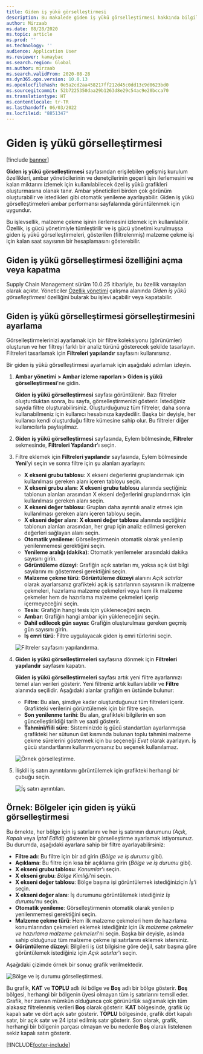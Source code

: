```yaml
---
title: Giden iş yükü görselleştirmesi
description: Bu makalede giden iş yükü görselleştirmesi hakkında bilgiler verilmiştir. Bu işlevsellik, ambar yöneticilerinin ve denetçilerinin geçerli işin ilerlemesini ve kalan miktarını izlemek için kullanılabilecek özel iş yükü grafikleri oluşturmasına olanak tanır. Ambar yöneticileri birden çok görünüm oluşturabilir ve istedikleri gibi otomatik yenileme ayarlayabilir.
author: Mirzaab
ms.date: 08/28/2020
ms.topic: article
ms.prod: ''
ms.technology: ''
audience: Application User
ms.reviewer: kamaybac
ms.search.region: Global
ms.author: mirzaab
ms.search.validFrom: 2020-08-28
ms.dyn365.ops.version: 10.0.13
ms.openlocfilehash: 0e5a2cd2aa458217ff212d45c0dd13c9d0623bd0
ms.sourcegitcommit: 52b7225350daa29b1263d8e29c54ac9e20bcca70
ms.translationtype: HT
ms.contentlocale: tr-TR
ms.lasthandoff: 06/03/2022
ms.locfileid: "8851347"
---
```

# <a name="outbound-workload-visualization"></a>Giden iş yükü görselleştirmesi

[!include [banner](../includes/banner.md)]

**Giden iş yükü görselleştirmesi** sayfasından erişilebilen gelişmiş kurulum özellikleri, ambar yöneticilerinin ve denetçilerinin geçerli işin ilerlemesini ve kalan miktarını izlemek için kullanılabilecek özel iş yükü grafikleri oluşturmasına olanak tanır. Ambar yöneticileri birden çok görünüm oluşturabilir ve istedikleri gibi otomatik yenileme ayarlayabilir. Giden iş yükü görselleştirmeleri ambar performansı sayfalarında görüntülenmek için uygundur.

Bu işlevsellik, malzeme çekme işinin ilerlemesini izlemek için kullanılabilir. Özellik, iş gücü yönetimiyle tümleştirilir ve iş gücü yönetimi kurulmuşsa giden iş yükü görselleştirmeleri, gösterilen (filtrelenmiş) malzeme çekme işi için kalan saat sayısının bir hesaplamasını gösterebilir.

## <a name="turn-the-outbound-workload-visualization-feature-on-or-off"></a>Giden iş yükü görselleştirmesi özelliğini açma veya kapatma

Supply Chain Management sürüm 10.0.25 itibariyle, bu özellik varsayılan olarak açıktır. Yöneticiler [Özellik yönetimi](../../fin-ops-core/fin-ops/get-started/feature-management/feature-management-overview.md) çalışma alanında *Giden iş yükü görselleştirmesi* özelliğini bularak bu işlevi açabilir veya kapatabilir.

## <a name="set-up-outbound-workload-visualizations"></a>Giden iş yükü görselleştirmesi görselleştirmesini ayarlama

Görselleştirmelerinizi ayarlamak için bir filtre koleksiyonu (görünümler) oluşturun ve her filtreyi farklı bir analiz türünü gösterecek şekilde tasarlayın. Filtreleri tasarlamak için **Filtreleri yapılandır** sayfasını kullanırsınız.

Bir giden iş yükü görselleştirmesi ayarlamak için aşağıdaki adımları izleyin.

1. **Ambar yönetimi \> Ambar izleme raporları \> Giden iş yükü görselleştirmesi**'ne gidin.

    **Giden iş yükü görselleştirmesi** sayfası görüntülenir. Bazı filtreler oluşturduktan sonra, bu sayfa, görselleştirmenizi gösterir. İstediğiniz sayıda filtre oluşturabilirsiniz. Oluşturduğunuz tüm filtreler, daha sonra kullanabilmeniz için kullanıcı hesabınıza kaydedilir. Başka bir deyişle, her kullanıcı kendi oluşturduğu filtre kümesine sahip olur. Bu filtreler diğer kullanıcılarla paylaşılmaz.

1. **Giden iş yükü görselleştirmesi** sayfasında, Eylem bölmesinde, **Filtreler** sekmesinde, **Filtreleri Yapılandır**'ı seçin.
1. Filtre eklemek için **Filtreleri yapılandır** sayfasında, Eylem bölmesinde **Yeni**'yi seçin ve sonra filtre için şu alanları ayarlayın:

    - **X ekseni grubu tablosu**: X ekseni değerlerini gruplandırmak için kullanılması gereken alanı içeren tabloyu seçin.
    - **X ekseni grubu alanı**: **X ekseni grubu tablosu** alanında seçtiğiniz tablonun alanları arasından X ekseni değerlerini gruplandırmak için kullanılması gereken alanı seçin.
    - **X ekseni değer tablosu**: Grupları daha ayrıntılı analiz etmek için kullanılması gereken alanı içeren tabloyu seçin.
    - **X ekseni değer alanı**: **X ekseni değer tablosu** alanında seçtiğiniz tablonun alanları arasından, her grup için analiz edilmesi gereken değerleri sağlayan alanı seçin.
    - **Otomatik yenileme**: Görselleştirmenin otomatik olarak yenilenip yenilenmemesi gerektiğini seçin.
    - **Yenileme aralığı (dakika)**: Otomatik yenilemeler arasındaki dakika sayısını girin.
    - **Görüntüleme düzeyi**: Grafiğin açık satırları mı, yoksa açık üst bilgi sayılarını mı göstermesi gerektiğini seçin.
    - **Malzeme çekme türü**: **Görüntüleme düzeyi** alanını _Açık satırlar_ olarak ayarlarsanız grafikteki açık iş satırlarının sayısının ilk malzeme çekmeleri, hazırlama malzeme çekmeleri veya hem ilk malzeme çekmeler hem de hazırlama malzeme çekmeleri içerip içermeyeceğini seçin.
    - **Tesis**: Grafiğin hangi tesis için yükleneceğini seçin.
    - **Ambar**: Grafiğin hangi ambar için yükleneceğini seçin.
    - **Dahil edilecek gün sayısı**: Grafiğin oluşturulması gereken geçmiş gün sayısını girin.
    - **İş emri türü**: Filtre uygulayacak giden iş emri türlerini seçin.

    ![Filtreler sayfasını yapılandırma.](media/work-viz-filters-1.png "Filtreler sayfasını yapılandırma")

1. **Giden iş yükü görselleştirmeleri** sayfasına dönmek için **Filtreleri yapılandır** sayfasını kapatın.

    **Giden iş yükü görselleştirmeleri** sayfası artık yeni filtre ayarlarınızı temel alan verileri gösterir. Yeni filtreniz artık kullanılabilir ve **Filtre** alanında seçilidir. Aşağıdaki alanlar grafiğin en üstünde bulunur:

    - **Filtre**: Bu alan, şimdiye kadar oluşturduğunuz tüm filtreleri içerir. Grafikteki verilerini görüntülemek için bir filtre seçin.
    - **Son yenilenme tarihi**: Bu alan, grafikteki bilgilerin en son güncelleştirildiği tarih ve saati gösterir.
    - **Tahmini/fiili süre**: Sisteminizde iş gücü standartları ayarlanmışsa grafikteki her sütunun üst kısmında bulunan toplu tahmini malzeme çekme sürelerini göstermek için bu seçeneği *Evet* olarak ayarlayın. İş gücü standartlarını kullanmıyorsanız bu seçenek kullanılamaz.

    ![Örnek görselleştirme.](media/work-viz-chart.png "Örnek görselleştirme")

1. İlişkili iş satırı ayrıntılarını görüntülemek için grafikteki herhangi bir çubuğu seçin.

    ![İş satırı ayrıntıları.](media/work-viz-work-details.png "İş satırı ayrıntıları")

## <a name="example-outbound-workload-visualization-for-zones"></a>Örnek: Bölgeler için giden iş yükü görselleştirmesi

Bu örnekte, her bölge için iş satırlarını ve her iş satırının durumunu _(Açık_, _Kapalı_ veya _İptal Edildi)_ gösteren bir görselleştirme ayarlamak istiyorsunuz. Bu durumda, aşağıdaki ayarlara sahip bir filtre ayarlayabilirsiniz:

- **Filtre adı**: Bu filtre için bir ad girin (_Bölge ve iş durumu_ gibi).
- **Açıklama**: Bu filtre için kısa bir açıklama girin (_Bölge ve iş durumu_ gibi).
- **X ekseni grubu tablosu**: _Konumlar_'ı seçin.
- **X ekseni grubu**: _Bölge Kimliği_'ni seçin.
- **X ekseni değer tablosu**: Bölge başına işi görüntülemek istediğiniziçin _İş_'i seçin.
- **X ekseni değer alanı**: İş durumunu görüntülemek istediğiniz _İş durumu_'nu seçin.
- **Otomatik yenileme**: Görselleştirmenin otomatik olarak yenilenip yenilenmemesi gerektiğini seçin.
- **Malzeme çekme türü**: Hem ilk malzeme çekmeleri hem de hazırlama konumlarından çekmeleri eklemek istediğiniz için _İlk malzeme çekmeler ve hazırlama malzeme çekmeleri_'ni seçin. Başka bir deyişle, aslında sahip olduğunuz tüm malzeme çekme işi satırlarını eklemek istersiniz.
- **Görüntüleme düzeyi**: Bilgileri iş üst bilgisine göre değil, satır başına göre görüntülemek istediğiniz için _Açık satırlar_'ı seçin.

Aşağıdaki çizimde örnek bir sonuç grafik verilmektedir.

![Bölge ve iş durumu görselleştirmesi.](media/work-viz-chart.png "Bölge ve iş durumu görselleştirmesi")

Bu grafik, **KAT** ve **TOPLU** adlı iki bölge ve **Boş** adlı bir bölge gösterir. **Boş** bölgesi, herhangi bir bölgenin üyesi olmayan tüm iş satırlarını temsil eder. Grafik, her zaman mümkün olduğunca çok görünürlük sağlamak için tüm alakasız filtrelenmiş verileri **Boş** olarak gösterir. **KAT** bölgesinde, grafik üç kapalı satır ve dört açık satır gösterir. **TOPLU** bölgesinde, grafik dört kapalı satır, bir açık satır ve 24 iptal edilmiş satır gösterir. Son olarak, grafik, herhangi bir bölgenin parçası olmayan ve bu nedenle **Boş** olarak listelenen sekiz kapalı satırı gösterir.


[!INCLUDE[footer-include](../../includes/footer-banner.md)]